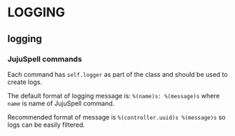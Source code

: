 # LOGGING

## logging

### JujuSpell commands

Each command has `self.logger` as part of the class and should be used to create logs.

The default format of logging message is:
`%(name)s: %(message)s`
where `name` is name of JujuSpell command.

Recommended format of message is
`%(controller.uuid)s %(message)s`
so logs can be easily filtered.

